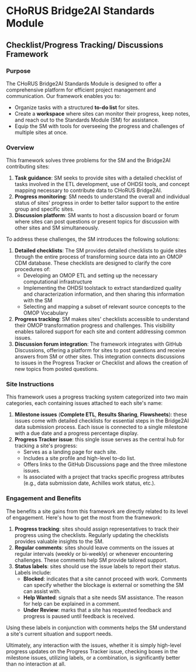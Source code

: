 # CHoRUS Bridge2AI Standards Module

## Checklist/Progress Tracking/ Discussions Framework

### Purpose
The CHoRUS Bridge2AI Standards Module is designed to offer a comprehensive platform for efficient project management and communication. 
Our framework enables you to:
* Organize tasks with a structured **to-do list** for sites.
* Create a **workspace** where sites can monitor their progress, keep notes, and reach out to the Standards Module (SM) for assistance.
* Equip the SM with tools for overseeing the progress and challenges of multiple sites at once.
  
### Overview
This framework solves three problems for the SM and the Bridge2AI contributing sites:
1) **Task guidance**: SM seeks to provide sites with a detailed checklist of tasks involved in the ETL development, use of OHDSI tools, and concept mapping necessary to contribute data to CHoRUS Bridge2AI.
2) **Progress monitoring**: SM needs to understand the overall and individual status of sites' progress in order to better tailor support to the entire group and specific sites.
3) **Discussion platform**: SM wants to host a discussion board or forum where sites can post questions or present topics for discussion with other sites and SM simultaneously.

To address these challenges, the SM introduces the following solutions:
1) **Detailed checklists**: The SM provides detailed checklists to guide sites through the entire process of transforming source data into an OMOP CDM database. These checklists are designed to clarify the core procedures of:
    * Developing an OMOP ETL and setting up the necessary computational infrastructure
    * Implementing the OHDSI toolstack to extract standardized quality and characterization information, and then sharing this information with the SM
    * Selecting and mapping a subset of relevant source concepts to the OMOP Vocabulary
2) **Progress tracking**: SM makes sites' checklists accessible to understand their OMOP transformation progress and challenges. This visibility enables tailored support for each site and content addressing common issues.
3) **Discussion forum integration**: The framework integrates with GitHub Discussions, offering a platform for sites to post questions and receive answers from SM or other sites. This integration connects discussions to issues in the Progress Tracker or Checklist and allows the creation of new topics from posted questions.

### Site Instructions
This framework uses a progress tracking system categorized into two main categories, each containing issues attached to each site's name:
1) **Milestone issues** (**Complete ETL**, **Results Sharing**, **Flowsheets**): these issues come with detailed checklists for essential steps in the Bridge2AI data submission process. Each issue is connected to a single milestone with a due date and a progress percentage display.
2) **Progress Tracker issue**: this single issue serves as the central hub for tracking a site's progress:
    * Serves as a landing page for each site.
    * Includes a site profile and high-level to-do list.
    * Offers links to the GitHub Discussions page and the three milestone issues.
    * Is associated with a project that tracks specific progress attributes (e.g., data submission date, Achilles work status, etc.).

### Engagement and Benefits
The benefits a site gains from this framework are directly related to its level of engagement.
Here's how to get the most from the framework:

1. **Progress tracking**: sites should assign representatives to track their progress using the checklists. Regularly updating the checklists provides valuable insights to the SM.
2. **Regular comments**: sites should leave comments on the issues at regular intervals (weekly or bi-weekly) or whenever encountering challenges. These comments help SM provide tailored support.
3. **Status labels**: sites should use the issue labels to report their status. Labels include:  
    * **Blocked**: indicates that a site cannot proceed with work. Comments can specify whether the blockage is external or something the SM can assist with.
    * **Help Wanted**: signals that a site needs SM assistance. The reason for help can be explained in a comment.
    * **Under Review**: marks that a site has requested feedback and progress is paused until feedback is received.
    
Using these labels in conjunction with comments helps the SM understand a site's current situation and support needs.

Ultimately, any interaction with the issues, whether it is simply high-level progress updates on the Progress Tracker issue, checking boxes in the milestone issues, utilizing labels, or a combination, is significantly better than no interaction at all.
